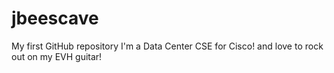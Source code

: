 # jbeescave
My first GitHub repository
I'm a Data Center CSE for Cisco!
and love to rock out on my EVH guitar!

